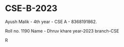 # CSE-B-2023
Ayush Malik - 4th year - CSE A - 8368191862.  




















































































Roll no. 1190 Name - Dhruv khare year-2023 branch-CSE

R
